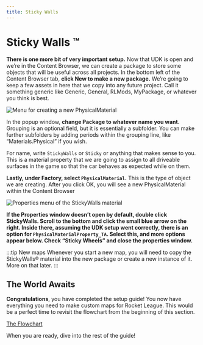 ```yaml
---
title: Sticky Walls
---
```

# Sticky Walls ™ <Badge text="important" type="tip"/>

**There is one more bit of very important setup.** Now that UDK is open and we’re in the Content Browser, we can create a package to store some objects that will be useful across all projects. In the bottom left of the Content Browser tab, **click New to make a new package.** We’re going to keep a few assets in here that we copy into any future project. Call it something generic like Generic, General, RLMods, MyPackage, or whatever you think is best.

![Menu for creating a new PhysicalMaterial](/images/udk/essential/stickywalls_factory.png "Time to get sticky… together")

In the popup window, **change Package to whatever name you want.** Grouping is an optional field, but it is essentially a subfolder. You can make further subfolders by adding periods within the grouping line, like “Materials.Physical” if you wish.

For name, write `StickyWalls` or `Sticky` or anything that makes sense to you. This is a material property that we are going to assign to all driveable surfaces in the game so that the car behaves as expected while on them.

**Lastly, under Factory, select `PhysicalMaterial`.** This is the type of object we are creating.
After you click OK, you will see a new PhysicalMaterial within the Content Browser

![Properties menu of the StickyWalls material](/images/udk/essential/stickywalls_properties.png "Just like real life sticky walls")

**If the Properties window doesn’t open by default, double click StickyWalls. Scroll to the bottom and click the small blue arrow on the right. Inside there, assuming the UDK setup went correctly, there is an option for `PhysicalMaterialProperty_TA`. Select this, and more options appear below. Check “Sticky Wheels” and close the properties window.**

:::tip New maps
Whenever you start a new map, you will need to copy the StickyWalls® material into the new package or create a new instance of it. More on that later.
:::

## The World Awaits

**Congratulations**, you have completed the setup guide! You now have everything you need to make custom maps for Rocket League. This would be a perfect time to revisit the flowchart from the beginning of this section.

[The Flowchart](flowchart.md)

When you are ready, dive into the rest of the guide!
